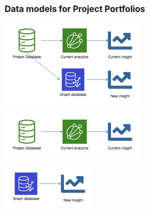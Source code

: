 # Data models for Project Portfolios



![](https://github.com/lawrencerowland/lawrencerowland.github.io/blob/master/images/2020-05-07-Data-models-for-Project-Portfolios/20%2002%20Graph%20database%20LR%20intro%20graphic%20FUTURE.png "Graph DB future")

![](https://github.com/lawrencerowland/lawrencerowland.github.io/blob/master/images/2020-05-07-Data-models-for-Project-Portfolios/2020%2002%20Graph%20database%20LR%20introduction%20graphic%20NOW.png "Graph DB current")

![](https://github.com/lawrencerowland/lawrencerowland.github.io/blob/master/images/2020-05-07-Data-models-for-Project-Portfolios/2020%2002%20Graph%20database%20LR%20introduction%20graphic%20OPTION.png "Graph DB option")


